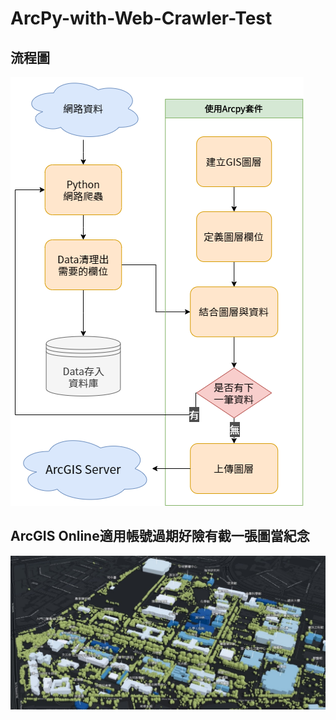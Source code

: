 # ArcPy-with-Web-Crawler-Test

## 流程圖
![](./Arcpy%20Auto%20Create%20GIS%20Layer%20Diagram.png)

## ArcGIS Online適用帳號過期好險有截一張圖當紀念
![](./Map.jpg)
